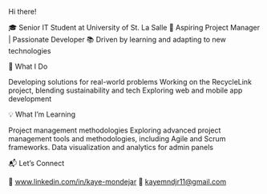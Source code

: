 Hi there!

🎓 Senior IT Student at University of St. La Salle
🚀 Aspiring Project Manager | Passionate Developer
📚 Driven by learning and adapting to new technologies



🌟 What I Do

Developing solutions for real-world problems
Working on the RecycleLink project, blending sustainability and tech
Exploring web and mobile app development



💡 What I’m Learning

Project management methodologies
Exploring advanced project management tools and methodologies, including Agile and Scrum frameworks.
Data visualization and analytics for admin panels

📬 Let’s Connect

💼 www.linkedin.com/in/kaye-mondejar
📧 kayemndjr11@gmail.com
